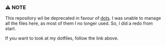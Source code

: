 ### :warning: NOTE
This repository wil be deprecated in favour of [dots](https://github.com/Tinku10/dots).
I was unable to manage all the files here, as most of them I no longer used. So, I did a
redo from start.

If you want to look at my dotfiles, follow the link above.
